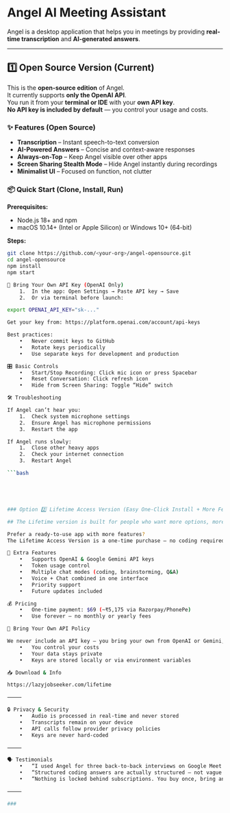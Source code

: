 
# Angel AI Meeting Assistant

Angel is a desktop application that helps you in meetings by providing **real-time transcription** and **AI-generated answers**.

---

## 1️⃣ Open Source Version (Current)

This is the **open-source edition** of Angel.  
It currently supports **only the OpenAI API**.  
You run it from your **terminal or IDE** with your **own API key**.  
**No API key is included by default** — you control your usage and costs.

### ✨ Features (Open Source)
- **Transcription** – Instant speech-to-text conversion  
- **AI-Powered Answers** – Concise and context-aware responses  
- **Always-on-Top** – Keep Angel visible over other apps  
- **Screen Sharing Stealth Mode** – Hide Angel instantly during recordings  
- **Minimalist UI** – Focused on function, not clutter  

### 📦 Quick Start (Clone, Install, Run)
**Prerequisites:**
- Node.js 18+ and npm  
- macOS 10.14+ (Intel or Apple Silicon) or Windows 10+ (64-bit)

**Steps:**
```bash
git clone https://github.com/<your-org>/angel-opensource.git
cd angel-opensource
npm install
npm start

🔑 Bring Your Own API Key (OpenAI Only)
	1.	In the app: Open Settings → Paste API key → Save
	2.	Or via terminal before launch:

export OPENAI_API_KEY="sk-..."

Get your key from: https://platform.openai.com/account/api-keys

Best practices:
	•	Never commit keys to GitHub
	•	Rotate keys periodically
	•	Use separate keys for development and production

🎛 Basic Controls
	•	Start/Stop Recording: Click mic icon or press Spacebar
	•	Reset Conversation: Click refresh icon
	•	Hide from Screen Sharing: Toggle “Hide” switch

🛠 Troubleshooting

If Angel can’t hear you:
	1.	Check system microphone settings
	2.	Ensure Angel has microphone permissions
	3.	Restart the app

If Angel runs slowly:
	1.	Close other heavy apps
	2.	Check your internet connection
	3.	Restart Angel

```bash





### Option 2️⃣ Lifetime Access Version (Easy One-Click Install + More Features)

## The Lifetime version is built for people who want more options, more features, and a true one-click solution for their meetings or interviews — without touching the terminal or IDE. We’ve packed it to be as powerful and easy as possible, and you can own it forever for just $69. One payment. Lifetime peace of mind.

Prefer a ready-to-use app with more features?
The Lifetime Access Version is a one-time purchase — no coding required.

💎 Extra Features
	•	Supports OpenAI & Google Gemini API keys
	•	Token usage control
	•	Multiple chat modes (coding, brainstorming, Q&A)
	•	Voice + Chat combined in one interface
	•	Priority support
	•	Future updates included

💰 Pricing
	•	One-time payment: $69 (~₹5,175 via Razorpay/PhonePe)
	•	Use forever — no monthly or yearly fees

📜 Bring Your Own API Policy

We never include an API key — you bring your own from OpenAI or Gemini, so:
	•	You control your costs
	•	Your data stays private
	•	Keys are stored locally or via environment variables

📥 Download & Info

https://lazyjobseeker.com/lifetime

⸻

🔒 Privacy & Security
	•	Audio is processed in real-time and never stored
	•	Transcripts remain on your device
	•	API calls follow provider privacy policies
	•	Keys are never hard-coded

⸻

🗣 Testimonials
	•	“I used Angel for three back-to-back interviews on Google Meet. The tool stayed invisible while giving me quick hints and code snippets. The lifetime plan paid for itself in a week.” — Aarav Sharma, SDE (Bengaluru)
	•	“Structured coding answers are actually structured — not vague. I get complexity notes, edge cases, and test examples. That level of detail saved me in a system design round.” — Rohit Verma, Full-Stack Dev (Pune)
	•	“Nothing is locked behind subscriptions. You buy once, bring an API key, and that’s it.” — Emily Johnson, Frontend Dev (Austin)

⸻

### 



